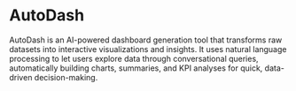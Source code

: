 # AutoDash
AutoDash is an AI-powered dashboard generation tool that transforms raw datasets into interactive visualizations and insights. It uses natural language processing to let users explore data through conversational queries, automatically building charts, summaries, and KPI analyses for quick, data-driven decision-making.
